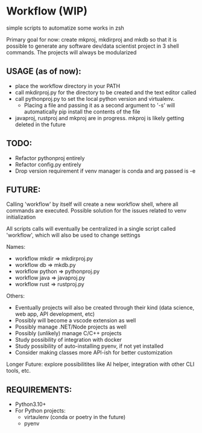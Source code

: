 # Workflow (WIP)
simple scripts to automatize some works in zsh

Primary goal for now: create mkproj, mkdirproj and mkdb so that it is possible to generate any software dev/data scientist project in 3 shell commands. The projects will always be modularized


## USAGE (as of now):
- place the workflow directory in your PATH
- call mkdirproj.py for the directory to be created and the text editor called
- call pythonproj.py to set the local python version and virtualenv. 
    - Placing a file and passing it as a second argument to '-s' will automatically pip install the contents of the file
- javaproj, rustproj and mkproj are in progress. mkproj is likely getting deleted in the future

## TODO:

- Refactor pythonproj entirely
- Refactor config.py entirely
- Drop version requirement if venv manager is conda and arg passed is -e

## FUTURE:

Calling 'workflow' by itself will create a new workflow shell, where all commands are executed. Possible solution for the issues related to  venv initialization

All scripts calls will eventually be centralized in a single script called 'workflow', which will also be used to change settings 

Names:
- workflow mkdir => mkdirproj.py
- workflow db => mkdb.py
- workflow python => pythonproj.py
- workflow java => javaproj.py
- workflow rust => rustproj.py

Others: 
- Eventually projects will also be created through their kind (data science, web app, API development, etc)
- Possibly will become a vscode extension as well
- Possibly manage .NET/Node projects as well
- Possibly (unlikely) manage C/C++ projects
- Study possibility of integration with docker
- Study possibility of auto-installing pyenv, if not yet installed
- Consider making classes more API-ish for better customization

Longer Future: explore possibilitites like AI helper, integration with other CLI tools, etc.

## REQUIREMENTS:

- Python3.10+
- For Python projects:
    - virtaulenv (conda or poetry in the future)
    - pyenv

